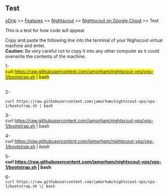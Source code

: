 ## Test  
[xDrip](../../README.md) >> [Features](../Features_page) >> [Nightscout](../Nightscout_page) >> [Nightscout on Google Cloud](./GoogleCloud) >> Test  
  
This is a test for how code will appear.  

Copy and paste the following line into the terminal of your Nighscout virtual machine and enter.  
**Caution:** Be very careful not to copy it into any other computer as it could overwrite the contents of the machine.  
  
1-    
<mark>curl https://raw.githubusercontent.com/jamorham/nightscout-vps/vps-1/bootstrap.sh | bash</mark>  
<br/>  
  
2-    
```
curl https://raw.githubusercontent.com/jamorham/nightscout-vps/vps-1/bootstrap.sh | bash
```
  
3-    
curl https://raw.githubusercontent.com/jamorham/nightscout-vps/vps-1/bootstrap.sh \| bash  
  
4-  
*curl https://raw.githubusercontent.com/jamorham/nightscout-vps/vps-1/bootstrap.sh \| bash*  
  
5-  
**curl https://raw.githubusercontent.com/jamorham/nightscout-vps/vps-1/bootstrap.sh \| bash**  
  
6-  
``curl https://raw.githubusercontent.com/jamorham/nightscout-vps/vps-1/bootstrap.sh \| bash``  
